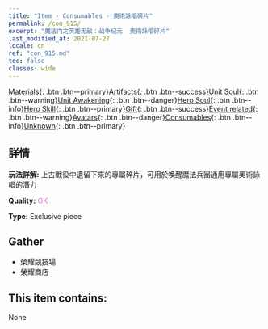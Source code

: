 ```yaml
---
title: "Item - Consumables - 奧術詠唱碎片"
permalink: /con_915/
excerpt: "魔法门之英雄无敌：战争纪元  奧術詠唱碎片"
last_modified_at: 2021-07-27
locale: cn
ref: "con_915.md"
toc: false
classes: wide
---
```

 [Materials](/ItemsCN/){: .btn .btn--primary}[Artifacts](/ItemsCN/Artifacts/){: .btn .btn--success}[Unit Soul](/ItemsCN/UnitSoul/){: .btn .btn--warning}[Unit Awakening](/ItemsCN/UnitAwakening/){: .btn .btn--danger}[Hero Soul](/ItemsCN/HeroSoul/){: .btn .btn--info}[Hero Skill](/ItemsCN/HeroSkill/){: .btn .btn--primary}[Gift](/ItemsCN/Gift/){: .btn .btn--success}[Event related](/ItemsCN/Events/){: .btn .btn--warning}[Avatars](/ItemsCN/Avatars/){: .btn .btn--danger}[Consumables](/ItemsCN/Consumables/){: .btn .btn--info}[Unknown](/ItemsCN/Unknown/){: .btn .btn--primary}

## 詳情
 **玩法詳解:** 上古戰役中遺留下來的專屬碎片，可用於喚醒魔法兵團通用專屬奧術詠唱的潛力

 **Quality:** <span style="color: #DA70D6">OK</span>

 **Type:** Exclusive piece

## Gather

*    榮耀競技場 
*    榮耀商店 

## This item contains:

  None

